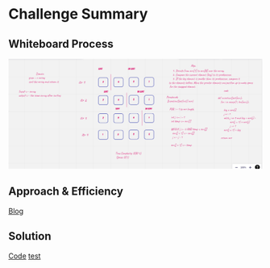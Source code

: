 # Challenge Summary
<!-- Description of the challenge -->

## Whiteboard Process
![](./sort.png)

## Approach & Efficiency
[Blog](./blog.md)

## Solution
[Code](./insertion_sort/Insertion_Sort.py)
[test](./tests/test_insertion_sort.py)